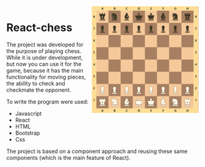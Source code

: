 <img align="right" width="280" height="280" src="2022-12-05_13-40-15.png" alt="react-chess">

# React-chess
The project was developed for the purpose of playing chess. While it is under development, but now you can use it for the game, because it has the main functionality for moving pieces, the ability to check and checkmate the opponent.

To write the program were used: 
- Javascript 
- React 
- HTML
- Bootstrap
- Css

The project is based on a component approach and reusing these same components (which is the main feature of React).

